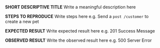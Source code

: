 **SHORT DESCRIPTIVE TITLE**
Write a meaningful description here

**STEPS TO REPRODUCE**
Write steps here e.g. Send a ``post /customer`` to create a new pet

**EXPECTED RESULT**
Write expected result here e.g. 201 Success Message

**OBSERVED RESULT**
Write the observed result here e.g. 500 Server Error
